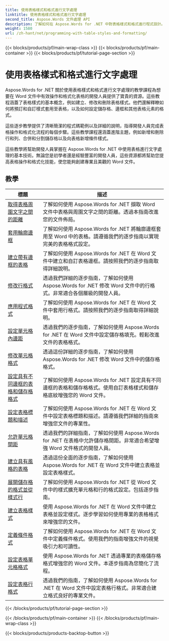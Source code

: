 ```yaml
---
title: 使用表格樣式和格式進行文字處理
linktitle: 使用表格樣式和格式進行文字處理
second_title: Aspose.Words 文件處理 API
description: 了解如何在 Aspose.Words for .NET 中對表格樣式和格式進行程式設計。透過 C# 中的逐步教學和範例程式碼，了解如何套用預設樣式、自訂儲存格格式、邊框等。
weight: 1580
url: /zh-hant/net/programming-with-table-styles-and-formatting/
---
```


{{< blocks/products/pf/main-wrap-class >}}
{{< blocks/products/pf/main-container >}}
{{< blocks/products/pf/tutorial-page-section >}}

# 使用表格樣式和格式進行文字處理

Aspose.Words for .NET 關於使用表格樣式和格式進行文字處理的教學課程為想要在 Word 文件中有效操作和格式化表格的開發人員提供了寶貴的資源。這些教程涵蓋了表格樣式的基本概念，例如建立、修改和刪除表格樣式。他們還解釋瞭如何將預訂和自訂樣式套用至表格，以及如何設定儲存格、邊框和其他表格元素的格式。

這些逐步教學提供了清晰簡潔的程式碼範例以及詳細的說明，指導開發人員完成表格操作和格式化流程的每個步驟。這些教學課程還涵蓋進階主題，例如新增和刪除行和列、合併和分割儲存格以及向表格新增條件樣式。

這些教學將幫助開發人員掌握在 Aspose.Words for .NET 中使用表格進行文字處理的基本技術。無論您是初學者還是經驗豐富的開發人員，這些資源都將幫助您提高表格操作和格式化技能，使您能夠創建專業且美觀的 Word 文件。

 ## 教學
| 標題 | 描述 |
| --- | --- |
| [取得表格周圍文字之間的距離](./get-distance-between-table-surrounding-text/) | 了解如何使用 Aspose.Words for .NET 擷取 Word 文件中表格與周圍文字之間的距離。透過本指南改進您的文件佈局。 |
| [套用輪廓邊框](./apply-outline-border/) | 了解如何使用 Aspose.Words for .NET 將輪廓邊框套用至 Word 中的表格。請遵循我們的逐步指南以實現完美的表格格式設定。 |
| [建立帶有邊框的表格](./build-table-with-borders/) | 了解如何使用 Aspose.Words for .NET 在 Word 文件中建立和自訂表格邊框。請按照我們的逐步指南取得詳細說明。 |
| [修改行格式](./modify-row-formatting/) | 透過我們詳細的逐步指南，了解如何使用 Aspose.Words for .NET 修改 Word 文件中的行格式。非常適合各個層級的開發人員。 |
| [應用程式格式](./apply-row-formatting/) | 了解如何使用 Aspose.Words for .NET 在 Word 文件中套用行格式。請按照我們的逐步指南取得詳細說明。 |
| [設定單元格內邊距](./set-cell-padding/) | 透過我們的逐步指南，了解如何使用 Aspose.Words for .NET 在 Word 文件中設定儲存格填充。輕鬆改進文件的表格格式。 |
| [修改單元格格式](./modify-cell-formatting/) | 透過這份詳細的逐步指南，了解如何使用 Aspose.Words for .NET 修改 Word 文件中的儲存格格式。 |
| [設定具有不同邊框的表格和儲存格格式](./format-table-and-cell-with-different-borders/) | 了解如何使用 Aspose.Words for .NET 設定具有不同邊框的表格和儲存格格式。使用自訂表格樣式和儲存格底紋增強您的 Word 文件。 |
| [設定表格標題和描述](./set-table-title-and-description/) | 了解如何使用 Aspose.Words for .NET 在 Word 文件中設定表格標題和描述。請遵循我們詳細的指南來增強您文件的專業性。 |
| [允許單元格間距](./allow-cell-spacing/) | 透過我們的詳細指南，了解如何使用 Aspose.Words for .NET 在表格中允許儲存格間距。非常適合希望增強 Word 文件格式的開發人員。 |
| [建立具有風格的表格](./build-table-with-style/) | 透過這份全面的逐步指南，了解如何使用 Aspose.Words for .NET 在 Word 文件中建立表格並設定表格樣式。 |
| [展開儲存格的格式並從樣式行](./expand-formatting-on-cells-and-row-from-style/) | 了解如何使用 Aspose.Words for .NET 從 Word 文件中的樣式擴充單元格和行的格式設定。包括逐步指南。 |
| [建立表格樣式](./create-table-style/) | 使用 Aspose.Words for .NET 在 Word 文件中建立表格並設定樣式。逐步學習如何使用專業的表格格式來增強您的文件。 |
| [定義條件格式](./define-conditional-formatting/) | 了解如何使用 Aspose.Words for .NET 在 Word 文件中定義條件格式。使用我們的指南增強文件的視覺吸引力和可讀性。 |
| [設定表格單元格格式](./set-table-cell-formatting/) | 使用 Aspose.Words for .NET 透過專業的表格儲存格格式增強您的 Word 文件。本逐步指南為您簡化了流程。 |
| [設定表格行格式](./set-table-row-formatting/) | 透過我們的指南，了解如何使用 Aspose.Words for .NET 在 Word 文件中設定表格行格式。非常適合建立格式良好的專業文件。 |
{{< /blocks/products/pf/tutorial-page-section >}}

{{< /blocks/products/pf/main-container >}}
{{< /blocks/products/pf/main-wrap-class >}}

{{< blocks/products/products-backtop-button >}}
